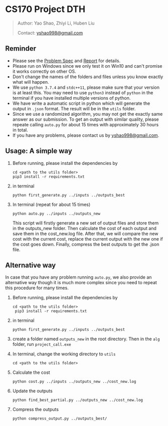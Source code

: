 # CS170 Project DTH

> Author: Yao Shao, Zhiyi Li, Huben Liu
>
> Contact:  yshao998@gmail.com

## Reminder

- Please see the [Problem Spec](https://github.com/Yao-Shao/CS170Project-Drive-TAs-Home/blob/master/Doc/spec.pdf) and [Report](https://github.com/Yao-Shao/CS170Project-Drive-TAs-Home/blob/master/Doc/Final_Report.pdf) for details.
- Please run on Windows since we only test it on Win10 and can't promise it works correctly on other OS.
- Don't change the names of the folders and files unless you know exactly what will happen.
- We use `python 3.7.4` and `stdc++11`, please make sure that your version is at least this. You may need to use `python3` instead of `python` in the terminal if you have installed multiple versions of python.
- We have write a automatic script in python which will generate the output in `.json` format. The result will be in the `utils`  folder. 
- Since we use a randomized algorithm, you may not get the exactly same answer as our submission. To get an output with similar quality, please repeate calling `auto.py` for about 15 times with approximately 30 hours in total.
- If you have any problems, please contact us by  yshao998@gmail.com.

## Usage: A simple way

1. Before running, please install the dependencies by

   ```shell
   cd <path to the utils folder>
   pip3 install -r requirements.txt 
   ```

2. in terminal

   ```shell
   python first_generate.py ../inputs ../outputs_best
   ```

3. In terminal (repeat for about 15 times)

   ```
   python auto.py ../inputs ../outputs_new
   ```

   This script will firstly generate a new set of output files and store them in the outputs_new folder.  Then calculate the cost of each output and save them in the cost_new.log file. After that, we will compare the new cost with the current cost, replace the current output with the new one if the cost goes down. Finally, compress the best outputs to get the .json file.

## Alternative way

In case that you have any problem running `auto.py`, we also provide an alternative way though it is much more complex since you need to repeat this procedure for many times.

1. Before running, please install the dependencies by

   ```shell
   cd <path to the utils folder>
	pip3 install -r requirements.txt
   ```
   
2. in terminal

   ```shell
   python first_generate.py ../inputs ../outputs_best
   ```
   
3. create a folder named `outputs_new` in the root directory. Then in the `alg` folder, run `project_call.exe`

4. In terminal, change the working directory to `utils` 

   ```
   cd <path to the utils folder>
   ```

5. Calculate the cost

   ```shell
   python cost.py ../inputs ../outputs_new ../cost_new.log
   ```

6. Update the outputs

   ```shell
   python find_best_partial.py ../outputs_new ../cost_new.log
   ```

7. Compress the outputs

   ```shell
   python compress_output.py ../outputs_best/
   ```
